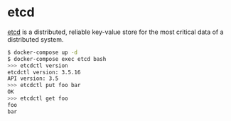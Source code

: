 etcd
=====

[etcd][1] is a distributed, reliable key-value store for the most critical data
of a distributed system.

```bash
$ docker-compose up -d
$ docker-compose exec etcd bash
>>> etcdctl version
etcdctl version: 3.5.16
API version: 3.5
>>> etcdctl put foo bar
OK
>>> etcdctl get foo
foo
bar
```

[1]: https://etcd.io/
